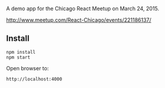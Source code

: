 A demo app for the Chicago React Meetup on March 24, 2015.

http://www.meetup.com/React-Chicago/events/221186137/

## Install

    npm install
    npm start

Open browser to:

    http://localhost:4000

